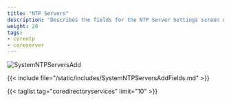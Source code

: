 ```yaml
---
title: "NTP Servers"
description: "Describes the fields for the NTP Server Settings screen on TrueNAS CORE."
weight: 20
tags:
- corentp
- coreserver
---
```


![SystemNTPServersAdd](/images/CORE/12.0/SystemNTPServersAdd.png "Adding a new NTP Server")

{{< include file="/static/includes/SystemNTPServersAddFields.md" >}}

{{< taglist tag="coredirectoryservices" limit="10" >}}

